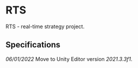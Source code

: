 # RTS
RTS - real-time strategy project.

## Specifications

*06/01/2022*
Move to Unity Editor version *2021.3.3f1*.